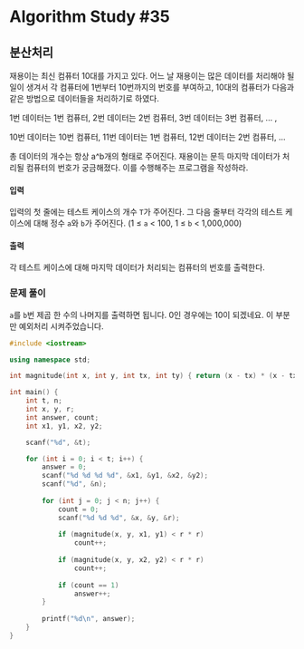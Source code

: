# Algorithm Study #35

## 분산처리

재용이는 최신 컴퓨터 10대를 가지고 있다. 어느 날 재용이는 많은 데이터를 처리해야 될 일이 생겨서 각 컴퓨터에 1번부터 10번까지의 번호를 부여하고, 10대의 컴퓨터가 다음과 같은 방법으로 데이터들을 처리하기로 하였다.

1번 데이터는 1번 컴퓨터, 2번 데이터는 2번 컴퓨터, 3번 데이터는 3번 컴퓨터, ... ,

10번 데이터는 10번 컴퓨터, 11번 데이터는 1번 컴퓨터, 12번 데이터는 2번 컴퓨터, ...

총 데이터의 개수는 항상 a^b개의 형태로 주어진다. 재용이는 문득 마지막 데이터가 처리될 컴퓨터의 번호가 궁금해졌다. 이를 수행해주는 프로그램을 작성하라.

#### 입력

입력의 첫 줄에는 테스트 케이스의 개수 ```T```가 주어진다. 그 다음 줄부터 각각의 테스트 케이스에 대해 정수 ```a```와 ```b```가 주어진다. (1 ≤ ```a``` < 100, 1 ≤ ```b``` < 1,000,000)

#### 출력

각 테스트 케이스에 대해 마지막 데이터가 처리되는 컴퓨터의 번호를 출력한다.

### 문제 풀이

```a```를 ```b```번 제곱 한 수의 나머지를 출력하면 됩니다. 0인 경우에는 10이 되겠네요. 이 부분만 예외처리 시켜주었습니다.

``` cpp
#include <iostream>

using namespace std;

int magnitude(int x, int y, int tx, int ty) { return (x - tx) * (x - tx) + (y - ty) * (y - ty); }

int main() {
    int t, n;
    int x, y, r;
    int answer, count;
    int x1, y1, x2, y2;

    scanf("%d", &t);

    for (int i = 0; i < t; i++) {
        answer = 0;
        scanf("%d %d %d %d", &x1, &y1, &x2, &y2);
        scanf("%d", &n);
        
        for (int j = 0; j < n; j++) {
            count = 0;
            scanf("%d %d %d", &x, &y, &r);
            
            if (magnitude(x, y, x1, y1) < r * r)
                count++;
            
            if (magnitude(x, y, x2, y2) < r * r)
                count++;
                
            if (count == 1)
                answer++;
        }
        
        printf("%d\n", answer);
    }
}
```
